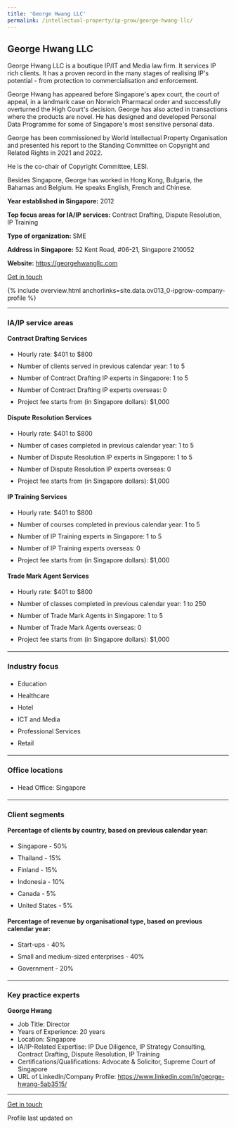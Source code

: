 ```yaml
---
title: 'George Hwang LLC'
permalink: /intellectual-property/ip-grow/george-hwang-llc/
---
```


## George Hwang LLC

George Hwang LLC is a boutique IP/IT and Media law firm. It services IP rich clients. It has a proven record in the many stages of realising IP's potential - from protection to commercialisation and enforcement.

George Hwang has appeared before Singapore's apex court, the court of appeal, in a landmark case on Norwich Pharmacal order and successfully overturned the High Court's decision. George has also acted in transactions where the products are novel. He has designed and developed Personal Data Programme for some of Singapore's most sensitive personal data.

George has been commissioned by World Intellectual Property Organisation and presented his report to the Standing Committee on Copyright and Related Rights in 2021 and 2022.

He is the co-chair of Copyright Committee, LESI.

Besides Singapore, George has worked in Hong Kong, Bulgaria, the Bahamas and Belgium. He speaks English, French and Chinese.

<b>Year established in Singapore:</b> 2012

<b>Top focus areas for IA/IP services:</b> Contract Drafting, Dispute Resolution, IP Training

<b>Type of organization:</b> SME

<b>Address in Singapore:</b> 52 Kent Road, #06-21, Singapore 210052

<b>Website:</b> <a href='https://georgehwangllc.com' target='_blank' rel='noopener'>https://georgehwangllc.com</a>

<a class='btn' href='https://form.gov.sg/65dc2d40fb3b748399692075' target='_blank' rel='noopener'>Get in touch</a>

{% include overview.html anchorlinks=site.data.ov013_0-ipgrow-company-profile %}

---
<a name='ip-related-service-areas'></a>
### IA/IP service areas

**Contract Drafting Services**

<ul>
<li style='line-height: 27px; margin: 0px 0px !important'>Hourly rate:  $401 to $800</li>
<li style='line-height: 27px; margin: 0px 0px !important'>Number of clients served in previous calendar year: 1 to 5</li>
<li style='line-height: 27px; margin: 0px 0px !important'>Number of Contract Drafting IP experts in Singapore: 1 to 5</li>
<li style='line-height: 27px; margin: 0px 0px !important'>Number of Contract Drafting IP experts overseas: 0</li>
<li style='line-height: 27px; margin: 0px 0px !important'>Project fee starts from (in Singapore dollars): $1,000</li>
</ul>

**Dispute Resolution Services**

<ul>
<li style='line-height: 27px; margin: 0px 0px !important'>Hourly rate:  $401 to $800</li>
<li style='line-height: 27px; margin: 0px 0px !important'>Number of cases completed in previous calendar year: 1 to 5</li>
<li style='line-height: 27px; margin: 0px 0px !important'>Number of Dispute Resolution IP experts in Singapore: 1 to 5</li>
<li style='line-height: 27px; margin: 0px 0px !important'>Number of Dispute Resolution IP experts overseas: 0</li>
<li style='line-height: 27px; margin: 0px 0px !important'>Project fee starts from (in Singapore dollars):  $1,000</li>
</ul>

**IP Training Services**

<ul>
<li style='line-height: 27px; margin: 0px 0px !important'>Hourly rate:  $401 to $800</li>
<li style='line-height: 27px; margin: 0px 0px !important'>Number of courses completed in previous calendar year: 1 to 5</li>
<li style='line-height: 27px; margin: 0px 0px !important'>Number of IP Training experts in Singapore: 1 to 5</li>
<li style='line-height: 27px; margin: 0px 0px !important'>Number of IP Training experts overseas: 0</li>
<li style='line-height: 27px; margin: 0px 0px !important'>Project fee starts from (in Singapore dollars):  $1,000</li>
</ul>

**Trade Mark Agent Services**

<ul>
<li style='line-height: 27px; margin: 0px 0px !important'>Hourly rate:  $401 to $800</li>
<li style='line-height: 27px; margin: 0px 0px !important'>Number of classes completed in previous calendar year: 1 to 250</li>
<li style='line-height: 27px; margin: 0px 0px !important'>Number of Trade Mark Agents in Singapore: 1 to 5</li>
<li style='line-height: 27px; margin: 0px 0px !important'>Number of Trade Mark Agents overseas: 0</li>
<li style='line-height: 27px; margin: 0px 0px !important'>Project fee starts from (in Singapore dollars):  $1,000</li>
</ul>

---
<a name='industry-focus'></a>
### Industry focus

<ul><li style='line-height: 27px; margin: 0px 0px !important'> Education</li><li style='line-height: 27px; margin: 0px 0px !important'>Healthcare</li><li style='line-height: 27px; margin: 0px 0px !important'>Hotel</li><li style='line-height: 27px; margin: 0px 0px !important'>ICT and Media</li><li style='line-height: 27px; margin: 0px 0px !important'>Professional Services</li><li style='line-height: 27px; margin: 0px 0px !important'>Retail</li></ul>

---
<a name='office-locations'></a>
### Office locations

<ul><li style='line-height: 27px; margin: 0px 0px !important'> Head Office: Singapore</li></ul>

---
<a name='client-segments'></a>
### Client segments

**Percentage of clients by country, based on previous calendar year:**

<ul><li style='line-height: 27px; margin: 0px 0px !important'> Singapore - 50%</li><li style='line-height: 27px; margin: 0px 0px !important'>Thailand - 15%</li><li style='line-height: 27px; margin: 0px 0px !important'>Finland - 15%</li><li style='line-height: 27px; margin: 0px 0px !important'>Indonesia - 10%	</li><li style='line-height: 27px; margin: 0px 0px !important'>Canada - 5%</li><li style='line-height: 27px; margin: 0px 0px !important'>United States - 5%</li></ul>

**Percentage of revenue by organisational type, based on previous calendar year:**

<ul><li style='line-height: 27px; margin: 0px 0px !important'> Start-ups - 40%</li><li style='line-height: 27px; margin: 0px 0px !important'> Small and medium-sized enterprises - 40%</li><li style='line-height: 27px; margin: 0px 0px !important'>Government - 20%</li></ul>

---
<a name='key-practice-experts'></a>
### Key practice experts

**George Hwang**

- Job Title: Director
- Years of Experience: 20 years
- Location: Singapore
- IA/IP-Related Expertise: IP Due Diligence, IP Strategy Consulting, Contract Drafting, Dispute Resolution, IP Training
- Certifications/Qualifications: Advocate & Solicitor, Supreme Court of Singapore
- URL of LinkedIn/Company Profile: <a href="https://www.linkedin.com/in/george-hwang-5ab3515/" target="_blank" rel="noopener">https://www.linkedin.com/in/george-hwang-5ab3515/</a>


---
<p>
<a class='btn' href='https://form.gov.sg/65dc2d40fb3b748399692075' target='_blank' rel='noopener'>Get in touch</a>
</p>
Profile last updated on 
